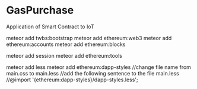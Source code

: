 # GasPurchase
Application of Smart Contract to IoT

meteor add twbs:bootstrap
meteor add ethereum:web3
meteor add ethereum:accounts
meteor add ethereum:blocks

meteor add session
meteor add ethereum:tools

meteor add less
meteor add ethereum:dapp-styles
//change file name from main.css to main.less
//add the following sentence to the file
main.less
//@import '{ethereum:dapp-styles}/dapp-styles.less';
